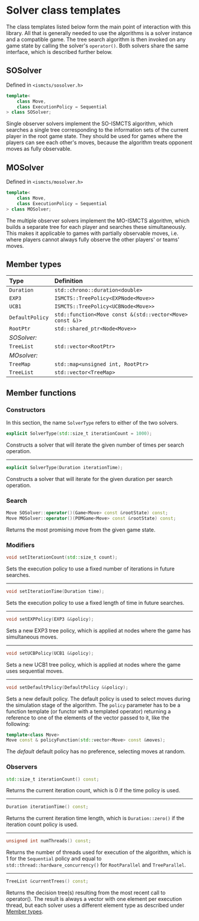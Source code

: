 

# Solver class templates
The class templates listed below form the main point of interaction with this library. All that is generally needed to use the algorithms is a solver instance and a compatible game. The tree search algorithm is then invoked on any game state by calling the solver's `operator()`. Both solvers share the same interface, which is described further below.

## SOSolver
Defined in `<ismcts/sosolver.h>`
```cpp
template<
    class Move,
    class ExecutionPolicy = Sequential
> class SOSolver;
```
Single observer solvers implement the SO-ISMCTS algorithm, which searches a single tree corresponding to the information sets of the current player in the root game state. They should be used for games where the players can see each other's moves, because the algorithm treats opponent moves as fully observable.

## MOSolver
Defined in `<ismcts/mosolver.h>`
```cpp
template<
    class Move,
    class ExecutionPolicy = Sequential
> class MOSolver;
```
The multiple observer solvers implement the MO-ISMCTS algorithm, which builds a separate tree for each player and searches these simultaneously. This makes it applicable to games with partially observable moves, i.e. where players cannot always fully observe the other players' or teams' moves.

## Member types

| Type          | Definition                                                |
|:--------------|:----------------------------------------------------------|
|`Duration`     |`std::chrono::duration<double>`                            |
|`EXP3`         |`ISMCTS::TreePolicy<EXPNode<Move>>`                        |
|`UCB1`         |`ISMCTS::TreePolicy<UCBNode<Move>>`                        |
|`DefaultPolicy`|`std::function<Move const &(std::vector<Move> const &)>`   |
|`RootPtr`      |`std::shared_ptr<Node<Move>>`                              |
|*SOSolver:*    |                                                           |
|`TreeList`     |`std::vector<RootPtr> `                                    |
|*MOsolver:*    |                                                           |
|`TreeMap`      |`std::map<unsigned int, RootPtr>`                          |
|`TreeList`     |`std::vector<TreeMap>`                                     |

## Member functions
### Constructors
In this section, the name `SolverType` refers to either of the two solvers.

```cpp
explicit SolverType(std::size_t iterationCount = 1000);
```
Constructs a solver that will iterate the given number of times per search operation.

---
```cpp
explicit SolverType(Duration iterationTime);
```
Constructs a solver that will iterate for the given duration per search operation.

### Search
```cpp
Move SOSolver::operator()(Game<Move> const &rootState) const;
Move MOSolver::operator()(POMGame<Move> const &rootState) const;
```
Returns the most promising move from the given game state.

### Modifiers
```cpp
void setIterationCount(std::size_t count);
```
Sets the execution policy to use a fixed number of iterations in future searches.

---
```cpp
void setIterationTime(Duration time);
```
Sets the execution policy to use a fixed length of time in future searches.

---
```cpp
void setEXPPolicy(EXP3 &&policy);
```
Sets a new EXP3 tree policy, which is applied at nodes where the game has simultaneous moves.

---
```cpp
void setUCBPolicy(UCB1 &&policy);
```
Sets a new UCB1 tree policy, which is applied at nodes where the game uses sequential moves.

---
```cpp
void setDefaultPolicy(DefaultPolicy &&policy);
```
Sets a new default policy. The default policy is used to select moves during the simulation stage of the algorithm. The `policy` parameter has to be a function template (or functor with a templated operator) returning a reference to one of the elements of the vector passed to it, like the following:
```cpp
template<class Move>
Move const & policyFunction(std::vector<Move> const &moves);
```
The *default* default policy has no preference, selecting moves at random.

### Observers
```cpp
std::size_t iterationCount() const;
```
Returns the current iteration count, which is 0 if the time policy is used.

---
```cpp
Duration iterationTime() const;
```
Returns the current iteration time length, which is `Duration::zero()` if the iteration count policy is used.

---
```cpp
unsigned int numThreads() const;
```
Returns the number of threads used for execution of the algorithm, which is 1 for the `Sequential` policy and equal to `std::thread::hardware_concurrency()` for `RootParallel` and `TreeParallel`.

---
```cpp
TreeList &currentTrees() const;
```
Returns the decision tree(s) resulting from the most recent call to operator(). The result is always a vector with one element per execution thread, but each solver uses a different element type as described under [Member types](#member-types).
